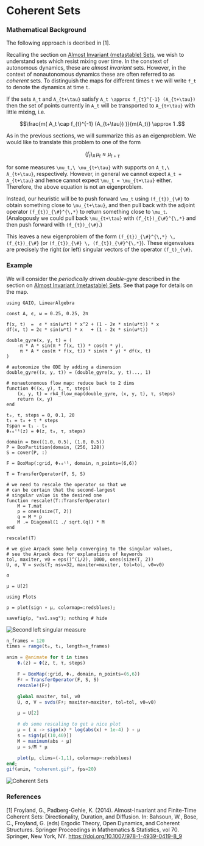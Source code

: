 # Coherent Sets

### Mathematical Background

The following approach is decribed in [1]. 

Recalling the section on [Almost Invariant (metastable) Sets](@ref), we wish to understand sets which resist mixing over time. In the constext of autonomous dynamics, these are _almost invariant_ sets. However, in the context of nonautonomous dynamics these are often referred to as _coherent_ sets. To distinguish the maps for different times `t` we will write ``f_t`` to denote the dynamics at time ``t``. 

If the sets ``A_t`` and ``A_{t+\tau}`` satisfy ``A_t \approx f_{t}^{-1} (A_{t+\tau})`` then the set of points currently in ``A_t`` will be transported to ``A_{t+\tau}`` with little mixing, i.e. 
```math
\frac{m( A_t \cap f_{t}^{-1} (A_{t+\tau}) )}{m(A_t)} \approx 1 .
```
As in the previous sections, we will summarize this as an eigenproblem. We would like to translate this problem to one of the form 
```math
(f_t)_{\#}\,\mu_t \approx \mu_{t+\tau}
``` 
for some measures ``\mu_t,\ \mu_{t+\tau}`` with supports on ``A_t,\ A_{t+\tau}``, respectively. However, in general we cannot expect ``A_t = A_{t+\tau}`` and hence cannot expect ``\mu_t = \mu_{t+\tau}`` either. Therefore, the above equation is not an eigenproblem. 

Instead, our heuristic will be to push forward ``\mu_t`` using ``(f_{t})_{\#}`` to obtain something close to ``\mu_{t+\tau}``, and then pull back with the adjoint operator ``(f_{t})_{\#}^{\,*}`` to return something close to ``\mu_t``. (Analogously we could pull back ``\mu_{t+\tau}`` with ``(f_{t})_{\#}^{\,*}`` and then push forward with ``(f_{t})_{\#}``.) 

This leaves a new eigenproblem of the form ``(f_{t})_{\#}^{\,*} \, (f_{t})_{\#}`` (or ``(f_{t})_{\#} \, (f_{t})_{\#}^{\,*}``). These eigenvalues are precisely the right (or left) singular vectors of the operator ``(f_t)_{\#}``. 

### Example

We will consider the _periodically driven double-gyre_ described in the section on [Almost Invariant (metastable) Sets](@ref). See that page for details on the map. 

```@setup 1
using GAIO, LinearAlgebra

const A, ϵ, ω = 0.25, 0.25, 2π

f(x, t)  =  ϵ * sin(ω*t) * x^2 + (1 - 2ϵ * sin(ω*t)) * x
df(x, t) = 2ϵ * sin(ω*t) * x   + (1 - 2ϵ * sin(ω*t))

double_gyre(x, y, t) = (
    -π * A * sin(π * f(x, t)) * cos(π * y),
     π * A * cos(π * f(x, t)) * sin(π * y) * df(x, t)
)

# autonomize the ODE by adding a dimension
double_gyre((x, y, t)) = (double_gyre(x, y, t)..., 1)

# nonautonomous flow map: reduce back to 2 dims
function Φ((x, y), t, τ, steps)
    (x, y, t) = rk4_flow_map(double_gyre, (x, y, t), τ, steps)
    return (x, y)
end
```

```@example 1
t₀, τ, steps = 0, 0.1, 20
t₁ = t₀ + τ * steps
Tspan = t₁ - t₀
Φₜ₀ᵗ¹(z) = Φ(z, t₀, τ, steps)

domain = Box((1.0, 0.5), (1.0, 0.5))
P = BoxPartition(domain, (256, 128))
S = cover(P, :)

F = BoxMap(:grid, Φₜ₀ᵗ¹, domain, n_points=(6,6))

T = TransferOperator(F, S, S)

# we need to rescale the operator so that we
# can be certain that the second-largest 
# singular value is the desired one
function rescale!(T::TransferOperator)
    M = T.mat
    p = ones(size(T, 2))
    q = M * p
    M .= Diagonal(1 ./ sqrt.(q)) * M
end

rescale!(T)

# we give Arpack some help converging to the singular values,
# see the Arpack docs for explanations of keywords
tol, maxiter, v0 = eps()^(1/2), 1000, ones(size(T, 2))
U, σ, V = svds(T; nsv=32, maxiter=maxiter, tol=tol, v0=v0)

σ
```

```@example 1
μ = U[2]
```

```@example 1
using Plots

p = plot(sign ∘ μ, colormap=:redsblues);

savefig(p, "sv1.svg"); nothing # hide
```

![Second left singular measure](sv1.svg)

```julia
n_frames = 120
times = range(t₀, t₁, length=n_frames)

anim = @animate for t in times
    Φₜ(z) = Φ(z, t, τ, steps)

    F = BoxMap(:grid, Φₜ, domain, n_points=(6,6))
    F♯ = TransferOperator(F, S, S)
    rescale!(F♯)

    global maxiter, tol, v0
    U, σ, V = svds(F♯; maxiter=maxiter, tol=tol, v0=v0)

    μ = U[2]

    # do some rescaling to get a nice plot
    μ = ( x -> sign(x) * log(abs(x) + 1e-4) ) ∘ μ
    s = sign(μ[(10,40)])
    M = maximum(abs ∘ μ)
    μ = s/M * μ

    plot(μ, clims=(-1,1), colormap=:redsblues)
end;
gif(anim, "coherent.gif", fps=20)
```

![Coherent Sets](../assets/coherent.gif)


### References

[1] Froyland, G., Padberg-Gehle, K. (2014). Almost-Invariant and Finite-Time Coherent Sets: Directionality, Duration, and Diffusion. In: Bahsoun, W., Bose, C., Froyland, G. (eds) Ergodic Theory, Open Dynamics, and Coherent Structures. Springer Proceedings in Mathematics & Statistics, vol 70. Springer, New York, NY. https://doi.org/10.1007/978-1-4939-0419-8_9
